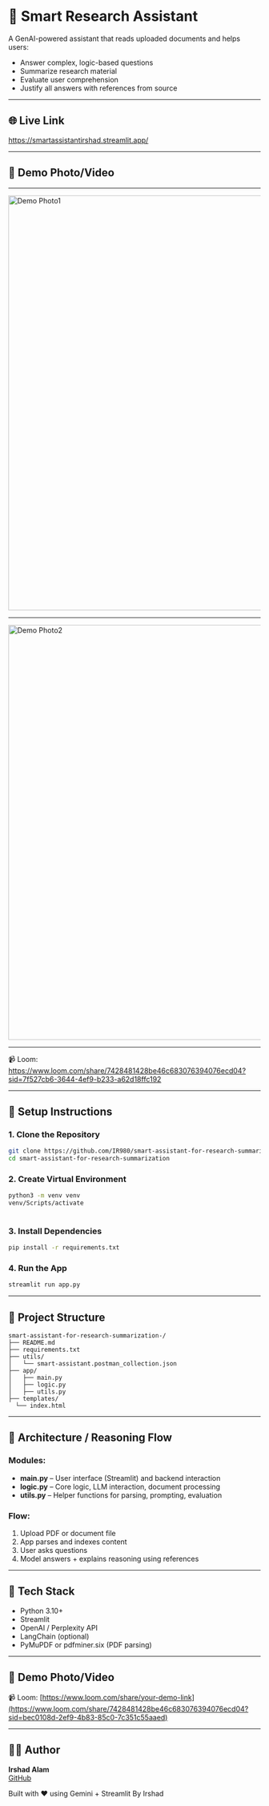 
# 🧠 Smart Research Assistant

A GenAI-powered assistant that reads uploaded documents and helps users:
- Answer complex, logic-based questions
- Summarize research material
- Evaluate user comprehension
- Justify all answers with references from source

---

## 🌐 Live Link

https://smartassistantirshad.streamlit.app/

---

## 🎥 Demo Photo/Video

---

<img width="1440" height="829" alt="Demo Photo1" src="https://github.com/user-attachments/assets/4791994a-9c0b-49d7-b3b6-5593ad43face" />

---

<img width="1440" height="829" alt="Demo Photo2" src="https://github.com/user-attachments/assets/880061c2-db0b-4e9c-8ea5-56aebf519dc4" />

---

📹 Loom: https://www.loom.com/share/7428481428be46c683076394076ecd04?sid=7f527cb6-3644-4ef9-b233-a62d18ffc192

---

## 🚀 Setup Instructions

### 1. Clone the Repository

```bash
git clone https://github.com/IR980/smart-assistant-for-research-summarization.git
cd smart-assistant-for-research-summarization
```

### 2. Create Virtual Environment

```bash
python3 -m venv venv
venv/Scripts/activate
      
```

### 3. Install Dependencies

```bash
pip install -r requirements.txt
```

### 4. Run the App

```bash
streamlit run app.py
```

---

## 📂 Project Structure

```
smart-assistant-for-research-summarization-/
├── README.md
├── requirements.txt
├── utils/
│   └── smart-assistant.postman_collection.json
├── app/
│   ├── main.py
│   ├── logic.py
│   ├── utils.py
├── templates/
  └── index.html
```

---

## 🧱 Architecture / Reasoning Flow

### Modules:

- **main.py** – User interface (Streamlit) and backend interaction
- **logic.py** – Core logic, LLM interaction, document processing
- **utils.py** – Helper functions for parsing, prompting, evaluation

### Flow:

1. Upload PDF or document file
2. App parses and indexes content
3. User asks questions
4. Model answers + explains reasoning using references

---

## 🧪 Tech Stack

- Python 3.10+
- Streamlit
- OpenAI / Perplexity API
- LangChain (optional)
- PyMuPDF or pdfminer.six (PDF parsing)

---

## 🎥 Demo Photo/Video 



📹 Loom: [https://www.loom.com/share/your-demo-link](https://www.loom.com/share/7428481428be46c683076394076ecd04?sid=bec0108d-2ef9-4b83-85c0-7c351c55aaed)

---

## 🧑‍💻 Author

**Irshad Alam**  
[GitHub](https://github.com/IR980)


Built with ❤️ using Gemini + Streamlit By Irshad
